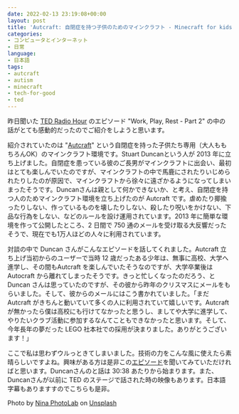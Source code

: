 ```yaml
---
date: 2022-02-13 23:19:08+00:00
layout: post
title: 'Autcraft: 自閉症を持つ子供のためのマインクラフト - Minecraft for kids with autism'
categories:
- コンピュータとインターネット
- 日常
language:
- 日本語
tags:
- autcraft
- autism
- minecraft
- tech-for-good
- ted
---
```


昨日聞いた [TED Radio Hour](https://www.npr.org/programs/ted-radio-hour/) のエピソード "Work, Play, Rest - Part 2" の中の話がとても感動的だったのでご紹介をしようと思います。

紹介されていたのは "[Autcraft](https://www.autcraft.com/)" という自閉症を持った子供たち専用（大人ももちろんOK）のマインクラフト環境です。Stuart Duncanという人が 2013 年に立ち上げました。自閉症を患っている彼のご長男がマインクラフトに出会い、最初はとても楽しんでいたのですが、マインクラフトの中で馬鹿にされたりいじめられたりしたのが原因で、マインクラフトから徐々に遠ざかるようになってしまいまったそうです。Duncanさんは親として何かできないか、と考え、自閉症を持つ人のためマインクラフト環境を立ち上げたのが Autcraft です。虐めたり揶揄ったりしない、作っているものを壊したりしない、殺したり呪いをかけない、下品な行為をしない、などのルールを設け運用されています。2013 年に簡単な環境を作って公開したところ、2 日間で 750 通のメールを受け取る大反響だったそうで、現在でも1万人ほどの人々に利用されています。

対談の中で Duncan さんがこんなエピソードを話してくれました。Autcraft 立ち上げ当初からのユーザーで当時 12 歳だったある少年は、無事に高校、大学へ進学し、その間もAutcraft を楽しんでいたそうなのですが、大学卒業後は Autocraft から離れてしまったそうです。きっと忙しくなったのだろう、と Duncan さんは思っていたのですが、その彼から昨年のクリスマスにメールをもらいました。そして、彼からのメールにはこう書かれていました。「まだ Autcraft がきちんと動いていて多くの人に利用されていて嬉しいです。Autcraft が無かったら僕は高校にも行けてなかったと思うし、ましてや大学に進学して、やりたいクラブ活動に参加するなんてこともできなかったと思います。そして、今年長年の夢だった LEGO 社本社での採用が決まりました。ありがとうございます！」

ここで私は思わずウルっときてしまいました。技術の力をこんな風に使えたら素晴らしいですよね。興味がある方は是非この[エピソード](https://www.npr.org/programs/ted-radio-hour/1079859923/work-play-rest-part-2)を聞いてみていただければと思います。Duncanさんのと話は 30:38 あたりから始まります。また、Duncanさんが以前に TED のステージで話された時の映像もあります。日本語字幕もありますすのでこちらも是非。



Photo by [Nina PhotoLab](https://unsplash.com/@nina_eyes?utm_source=unsplash&utm_medium=referral&utm_content=creditCopyText) on [Unsplash](https://unsplash.com/s/photos/minecraft?utm_source=unsplash&utm_medium=referral&utm_content=creditCopyText)
